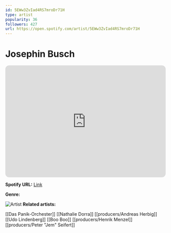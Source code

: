 ```yaml
---
id: 5EWw3ZvIad4RS7mroDr71H
type: artist
popularity: 36
followers: 427
url: https://open.spotify.com/artist/5EWw3ZvIad4RS7mroDr71H
---
```

# Josephin Busch

<iframe style="border-radius:12px" src="https://open.spotify.com/embed/artist/5EWw3ZvIad4RS7mroDr71H" width="100%" height="352" frameBorder="0" allowfullscreen="" allow="autoplay; clipboard-write; encrypted-media; fullscreen; picture-in-picture" loading="lazy"></iframe>

**Spotify URL:** [Link](https://open.spotify.com/artist/5EWw3ZvIad4RS7mroDr71H)

**Genre:** 

![Artist](https://i.scdn.co/image/ab67616d0000b273beeb99079f50eec1acd08838)
**Related artists:**

[[Das Panik-Orchester]]
[[Nathalie Dorra]]
[[producers/Andreas Herbig]]
[[Udo Lindenberg]]
[[Boo Boo]]
[[producers/Henrik Menzel]]
[[producers/Peter "Jem" Seifert]]
